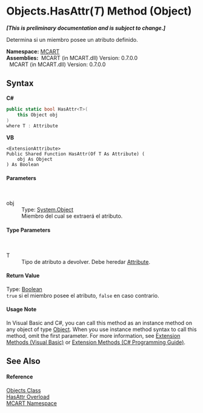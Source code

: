 # Objects.HasAttr(*T*) Method (Object)
 _**\[This is preliminary documentation and is subject to change.\]**_

Determina si un miembro posee un atributo definido.

**Namespace:**&nbsp;<a href="89e7854f-fe6f-d208-fb0c-b17953422852">MCART</a><br />**Assemblies:**&nbsp;&nbsp;MCART (in MCART.dll) Version: 0.7.0.0<br />&nbsp;&nbsp;MCART (in MCART.dll) Version: 0.7.0.0<br />

## Syntax

**C#**<br />
``` C#
public static bool HasAttr<T>(
	this Object obj
)
where T : Attribute

```

**VB**<br />
``` VB
<ExtensionAttribute>
Public Shared Function HasAttr(Of T As Attribute) ( 
	obj As Object
) As Boolean
```


#### Parameters
&nbsp;<dl><dt>obj</dt><dd>Type: <a href="http://msdn2.microsoft.com/es-es/library/e5kfa45b" target="_blank">System.Object</a><br />Miembro del cual se extraerá el atributo.</dd></dl>

#### Type Parameters
&nbsp;<dl><dt>T</dt><dd>Tipo de atributo a devolver. Debe heredar <a href="http://msdn2.microsoft.com/es-es/library/e8kc3626" target="_blank">Attribute</a>.</dd></dl>

#### Return Value
Type: <a href="http://msdn2.microsoft.com/es-es/library/a28wyd50" target="_blank">Boolean</a><br />`true` si el miembro posee el atributo, `false` en caso contrario.

#### Usage Note
In Visual Basic and C#, you can call this method as an instance method on any object of type <a href="http://msdn2.microsoft.com/es-es/library/e5kfa45b" target="_blank">Object</a>. When you use instance method syntax to call this method, omit the first parameter. For more information, see <a href="http://msdn.microsoft.com/en-us/library/bb384936.aspx">Extension Methods (Visual Basic)</a> or <a href="http://msdn.microsoft.com/en-us/library/bb383977.aspx">Extension Methods (C# Programming Guide)</a>.

## See Also


#### Reference
<a href="bed01b44-1ba8-b02e-7f19-0855e84b8dbd">Objects Class</a><br /><a href="374f224c-7b60-98e0-a529-5e3d4ca3b759">HasAttr Overload</a><br /><a href="89e7854f-fe6f-d208-fb0c-b17953422852">MCART Namespace</a><br />